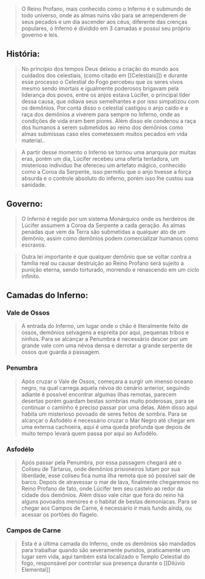 > O Reino Profano, mais conhecido como o Inferno é o submundo de todo universo, onde as almas ruins vão para se arrependerem de seus pecados e um dia ascender aos céus, diferente das crenças populares, o Inferno é dividido em 3 camadas e possui seu próprio governo e leis.

## História:

> No princípio dos tempos Deus deixou a criação do mundo aos cuidados dos celestiais, (como citado em [[Celestiais]]) e durante esse processo o Celestial do Fogo percebeu que os seres vivos mesmo sendo imortais e igualmente poderosos brigavam pela liderança dos povos, entre os anjos estava Lúcifer, o principal líder dessa causa, que odiava seus semelhantes e por isso simpatizou com os demônios. Por conta disso o celestial castigou o anjo caído e a raça dos demônios a viverem para sempre no Inferno, onde as condições de vida eram bem piores. Além disso ele condenou a raça dos humanos a serem submetidos ao reino dos demônios como almas submissas caso eles cometessem muitos pecados em vida material..

> A partir desse momento o Inferno se tornou uma anarquia por muitas eras, porém um dia, Lúcifer recebeu uma oferta tentadora, um misterioso indivíduo lhe ofereceu um artefato mágico, conhecido como a Coroa da Serpente, isso permitiu que o anjo tivesse a força absurda e o controle absoluto do inferno, porém isso lhe custou sua sanidade. 


## Governo:

> O Inferno é regido por um sistema Monárquico onde os herdeiros de Lúcifer assumem a Coroa da Serpente a cada geração. As almas penadas que vem da Terra são submetidas a qualquer ato de um demônio, assim como demônios podem comercializar humanos como escravos. 

> Outra lei importante é que qualquer demônio que se voltar contra a família real ou causar destruição ao Reino Profano será sujeito a punição eterna, sendo torturado, morrendo e renascendo em um ciclo infinito.

## Camadas do Inferno:

### Vale de Ossos
> A entrada do Inferno, um lugar onde o chão é literalmente feito de ossos, demônios selvagens a espreita por aqui, pequenas tribos e ninhos. Para se alcançar a Penumbra é necessário descer por um grande vale com uma névoa densa e derrotar a grande serpente de ossos que guarda a passagem.
### Penumbra
> Após cruzar o Vale de Ossos, começara a surgir um imenso oceano negro, na qual carrega aquela névoa do cenário anterior, seguindo adiante é possível encontrar algumas ilhas remotas, parecem desertas porém guardam bestas sombrias muito poderosas, para se continuar o caminho é preciso passar por uma delas. Além disso aqui habita um misterioso povoado de seres feitos de sombra. Para se alcançar o Asfodélo é necessário cruzar o Mar Negro até chegar em uma extensa cachoeira, aqui é uma queda profunda que depois de muito tempo levará quem passa por aqui ao Asfodélo.

### Asfodélo

> Após passar pela Penumbra, por essa passagem chegará até o Coliseu de Tártarus, onde demônios prisioneiros lutam por sua liberdade, esse coliseu fica numa ilha remota que só possível sair de barco. Depois de atravessar o mar de lava, finalmente chegaremos no Reino Profano de fato, onde Lúcifer tem seu castelo ao redor da cidade dos demônios. Além disso vale citar que fora do reino há alguns povoados menores e o habitat de bestas demoníacas. Para se chegar aos Campos de Carne, é necessário ir mais fundo ainda, ou acessar os portões do flagelo.

### Campos de Carne

> Esta é a última camada do Inferno, onde os demônios são mandados para trabalhar quando são severamente punidos, praticamente um lugar sem vida, aqui também está localizado o Templo Celestial do fogo, responsável por controlar sua presença durante o [[Dilúvio Elemental]]
